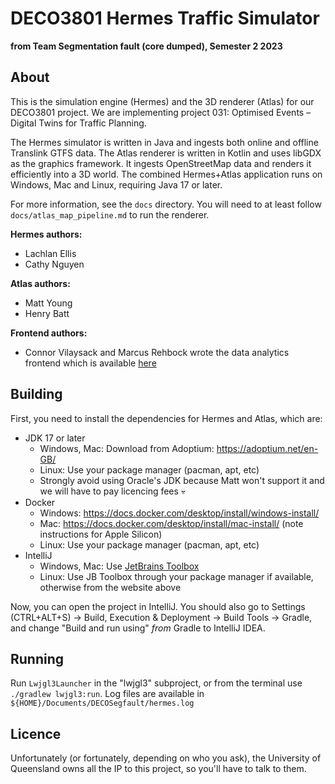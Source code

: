 # DECO3801 Hermes Traffic Simulator
**from Team Segmentation fault (core dumped), Semester 2 2023**

## About
This is the simulation engine (Hermes) and the 3D renderer (Atlas) for our DECO3801 project. We
are implementing project 031: Optimised Events – Digital Twins for Traffic Planning.

The Hermes simulator is written in Java and ingests both online and offline Translink GTFS data. The Atlas
renderer is written in Kotlin and uses libGDX as the graphics framework. It ingests OpenStreetMap data and
renders it efficiently into a 3D world. The combined Hermes+Atlas application runs on Windows, Mac and Linux, 
requiring Java 17 or later.

For more information, see the `docs` directory. You will need to at least follow `docs/atlas_map_pipeline.md`
to run the renderer.

**Hermes authors:**
- Lachlan Ellis
- Cathy Nguyen

**Atlas authors:**
- Matt Young
- Henry Batt

**Frontend authors:**
- Connor Vilaysack and Marcus Rehbock wrote the data analytics frontend which is available [here](TODO)

## Building
First, you need to install the dependencies for Hermes and Atlas, which are:

- JDK 17 or later
  - Windows, Mac: Download from Adoptium: https://adoptium.net/en-GB/
  - Linux: Use your package manager (pacman, apt, etc)
  - Strongly avoid using Oracle's JDK because Matt won't support it and we will have to pay licencing fees :skull:
- Docker
  - Windows: https://docs.docker.com/desktop/install/windows-install/
  - Mac: https://docs.docker.com/desktop/install/mac-install/ (note instructions for Apple Silicon)
  - Linux: Use your package manager (pacman, apt, etc)
- IntelliJ
  - Windows, Mac: Use [JetBrains Toolbox](https://www.jetbrains.com/toolbox-app/)
  - Linux: Use JB Toolbox through your package manager if available, otherwise from the website above

Now, you can open the project in IntelliJ. You should also go to Settings (CTRL+ALT+S) 
-> Build, Execution & Deployment -> Build Tools -> Gradle, and change "Build and run using" _from_ Gradle to
IntelliJ IDEA.

## Running
Run `Lwjgl3Launcher` in the "lwjgl3" subproject, or from the terminal use `./gradlew lwjgl3:run`. Log files
are available in `${HOME}/Documents/DECOSegfault/hermes.log`

## Licence
Unfortunately (or fortunately, depending on who you ask), the University of Queensland owns all the IP to
this project, so you'll have to talk to them.
